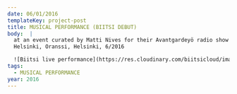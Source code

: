 ```yaml
---
date: 06/01/2016
templateKey: project-post
title: MUSICAL PERFORMANCE (BIITSI DEBUT)
body:  |
  at an event curated by Matti Nives for their Avantgardeyö radio show in Radio
  Helsinki, Oranssi, Helsinki, 6/2016

  ![Biitsi live performance](https://res.cloudinary.com/biitsicloud/image/upload/v1596108034/bcloud/00B.jpg)
tags:
  - MUSICAL PERFORMANCE
year: 2016
---
```

